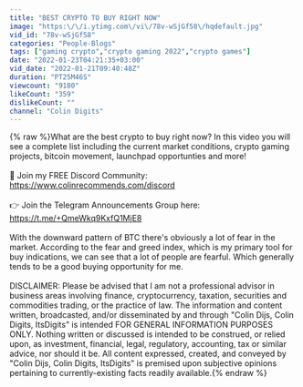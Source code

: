 ```yaml
---
title: "BEST CRYPTO TO BUY RIGHT NOW"
image: "https:\/\/i.ytimg.com\/vi\/78v-wSjGf58\/hqdefault.jpg"
vid_id: "78v-wSjGf58"
categories: "People-Blogs"
tags: ["gaming crypto","crypto gaming 2022","crypto games"]
date: "2022-01-23T04:21:35+03:00"
vid_date: "2022-01-21T09:40:48Z"
duration: "PT25M46S"
viewcount: "9180"
likeCount: "359"
dislikeCount: ""
channel: "Colin Digits"
---
```

{% raw %}What are the best crypto to buy right now? In this video you will see a complete list including the current market conditions, crypto gaming projects, bitcoin movement, launchpad opportunties and more!<br /><br />🚀 Join my FREE Discord Community: <a rel="nofollow" target="blank" href="https://www.colinrecommends.com/discord">https://www.colinrecommends.com/discord</a><br /><br />👉 Join the Telegram Announcements Group here: <a rel="nofollow" target="blank" href="https://t.me/+QmeWkq9KxfQ1MjE8">https://t.me/+QmeWkq9KxfQ1MjE8</a><br /><br />With the downward pattern of BTC there's obviously a lot of fear in the market. According to the fear and greed index, which is my primary tool for buy indications, we can see that a lot of people are fearful. Which generally tends to be a good buying opportunity for me.<br /><br />DISCLAIMER: Please be advised that I am not a professional advisor in business areas involving finance, cryptocurrency, taxation, securities and commodities trading, or the practice of law. The information and content written, broadcasted, and/or disseminated by and through &quot;Colin Dijs, Colin Digits, ItsDigits&quot; is intended FOR GENERAL INFORMATION PURPOSES ONLY. Nothing written or discussed is intended to be construed, or relied upon, as investment, financial, legal, regulatory, accounting, tax or similar advice, nor should it be. All content expressed, created, and conveyed by &quot;Colin Dijs, Colin Digits, ItsDigits&quot; is premised upon subjective opinions pertaining to currently-existing facts readily available.{% endraw %}
